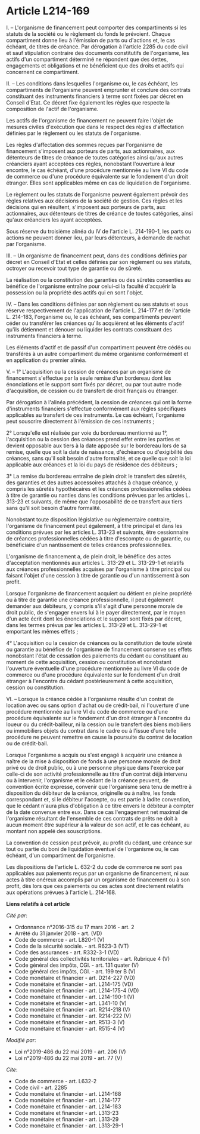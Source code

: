 # Article L214-169

I. – L'organisme de financement peut comporter des compartiments si les statuts de la société ou le règlement du fonds le
prévoient. Chaque compartiment donne lieu à l'émission de parts ou d'actions et, le cas échéant, de titres de créance. Par
dérogation à l'article 2285 du code civil et sauf stipulation contraire des documents constitutifs de l'organisme, les actifs
d'un compartiment déterminé ne répondent que des dettes, engagements et obligations et ne bénéficient que des droits et
actifs qui concernent ce compartiment.

II. – Les conditions dans lesquelles l'organisme ou, le cas échéant, les compartiments de l'organisme peuvent emprunter et
conclure des contrats constituant des instruments financiers à terme sont fixées par décret en Conseil d'Etat. Ce décret fixe
également les règles que respecte la composition de l'actif de l'organisme.

Les actifs de l'organisme de financement ne peuvent faire l'objet de mesures civiles d'exécution que dans le respect des
règles d'affectation définies par le règlement ou les statuts de l'organisme.

Les règles d'affectation des sommes reçues par l'organisme de financement s'imposent aux porteurs de parts, aux actionnaires,
aux détenteurs de titres de créance de toutes catégories ainsi qu'aux autres créanciers ayant acceptées ces règles,
nonobstant l'ouverture à leur encontre, le cas échéant, d'une procédure mentionnée au livre VI du code de commerce ou d'une
procédure équivalente sur le fondement d'un droit étranger. Elles sont applicables même en cas de liquidation de l'organisme.

Le règlement ou les statuts de l'organisme peuvent également prévoir des règles relatives aux décisions de la société de
gestion. Ces règles et les décisions qui en résultent, s'imposent aux porteurs de parts, aux actionnaires, aux détenteurs de
titres de créance de toutes catégories, ainsi qu'aux créanciers les ayant acceptées.

Sous réserve du troisième alinéa du IV de l'article L. 214-190-1, les parts ou actions ne peuvent donner lieu, par leurs
détenteurs, à demande de rachat par l'organisme.

III. – Un organisme de financement peut, dans des conditions définies par décret en Conseil d'Etat et celles définies par son
règlement ou ses statuts, octroyer ou recevoir tout type de garantie ou de sûreté.

La réalisation ou la constitution des garanties ou des sûretés consenties au bénéfice de l'organisme entraîne pour celui-ci
la faculté d'acquérir la possession ou la propriété des actifs qui en sont l'objet.

IV. – Dans les conditions définies par son règlement ou ses statuts et sous réserve respectivement de l'application de
l'article L. 214-177 et de l'article L. 214-183, l'organisme ou, le cas échéant, ses compartiments peuvent céder ou
transférer les créances qu'ils acquièrent et les éléments d'actif qu'ils détiennent et dénouer ou liquider les contrats
constituant des instruments financiers à terme.

Les éléments d'actif et de passif d'un compartiment peuvent être cédés ou transférés à un autre compartiment du même
organisme conformément et en application du premier alinéa.

V. – 1° L'acquisition ou la cession de créances par un organisme de financement s'effectue par la seule remise d'un bordereau
dont les énonciations et le support sont fixés par décret, ou par tout autre mode d'acquisition, de cession ou de transfert
de droit français ou étranger.

Par dérogation à l'alinéa précédent, la cession de créances qui ont la forme d'instruments financiers s'effectue conformément
aux règles spécifiques applicables au transfert de ces instruments. Le cas échéant, l'organisme peut souscrire directement à
l'émission de ces instruments ;

2° Lorsqu'elle est réalisée par voie du bordereau mentionné au 1°, l'acquisition ou la cession des créances prend effet entre
les parties et devient opposable aux tiers à la date apposée sur le bordereau lors de sa remise, quelle que soit la date de
naissance, d'échéance ou d'exigibilité des créances, sans qu'il soit besoin d'autre formalité, et ce quelle que soit la loi
applicable aux créances et la loi du pays de résidence des débiteurs ;

3° La remise du bordereau entraîne de plein droit le transfert des sûretés, des garanties et des autres accessoires attachés
à chaque créance, y compris les sûretés hypothécaires et les créances professionnelles cédées à titre de garantie ou nanties
dans les conditions prévues par les articles L. 313-23 et suivants, de même que l'opposabilité de ce transfert aux tiers sans
qu'il soit besoin d'autre formalité.

Nonobstant toute disposition législative ou règlementaire contraire, l'organisme de financement peut également, à titre
principal et dans les conditions prévues par les articles L. 313-23 et suivants, être cessionnaire de créances
professionnelles cédées à titre d'escompte ou de garantie, ou bénéficiaire d'un nantissement de telles créances
professionnelles.

L'organisme de financement a, de plein droit, le bénéfice des actes d'acceptation mentionnés aux articles L. 313-29 et L.
313-29-1 et relatifs aux créances professionnelles acquises par l'organisme à titre principal ou faisant l'objet d'une
cession à titre de garantie ou d'un nantissement à son profit.

Lorsque l'organisme de financement acquiert ou détient en pleine propriété ou à titre de garantie une créance
professionnelle, il peut également demander aux débiteurs, y compris s'il s'agit d'une personne morale de droit public, de
s'engager envers lui à le payer directement, par le moyen d'un acte écrit dont les énonciations et le support sont fixés par
décret, dans les termes prévus par les articles L. 313-29 et L. 313-29-1 et emportant les mêmes effets ;

4° L'acquisition ou la cession de créances ou la constitution de toute sûreté ou garantie au bénéfice de l'organisme de
financement conserve ses effets nonobstant l'état de cessation des paiements du cédant ou constituant au moment de cette
acquisition, cession ou constitution et nonobstant l'ouverture éventuelle d'une procédure mentionnée au livre VI du code de
commerce ou d'une procédure équivalente sur le fondement d'un droit étranger à l'encontre du cédant postérieurement à cette
acquisition, cession ou constitution.

VI. – Lorsque la créance cédée à l'organisme résulte d'un contrat de location avec ou sans option d'achat ou de crédit-bail,
ni l'ouverture d'une procédure mentionnée au livre VI du code de commerce ou d'une procédure équivalente sur le fondement
d'un droit étranger à l'encontre du loueur ou du crédit-bailleur, ni la cession ou le transfert des biens mobiliers ou
immobiliers objets du contrat dans le cadre ou à l'issue d'une telle procédure ne peuvent remettre en cause la poursuite du
contrat de location ou de crédit-bail.

Lorsque l'organisme a acquis ou s'est engagé à acquérir une créance à naître de la mise à disposition de fonds à une personne
morale de droit privé ou de droit public, ou à une personne physique dans l'exercice par celle-ci de son activité
professionnelle au titre d'un contrat déjà intervenu ou à intervenir, l'organisme et le cédant de la créance peuvent, de
convention écrite expresse, convenir que l'organisme sera tenu de mettre à disposition du débiteur de la créance, originelle
ou à naître, les fonds correspondant et, si le débiteur l'accepte, ou est partie à ladite convention, que le cédant n'aura
plus d'obligation à ce titre envers le débiteur à compter de la date convenue entre eux. Dans ce cas l'engagement net maximal
de l'organisme résultant de l'ensemble de ces contrats de prêts ne doit à aucun moment être supérieur à la valeur de son
actif, et le cas échéant, au montant non appelé des souscriptions.

La convention de cession peut prévoir, au profit du cédant, une créance sur tout ou partie du boni de liquidation éventuel de
l'organisme ou, le cas échéant, d'un compartiment de l'organisme.

Les dispositions de l'article L. 632-2 du code de commerce ne sont pas applicables aux paiements reçus par un organisme de
financement, ni aux actes à titre onéreux accomplis par un organisme de financement ou à son profit, dès lors que ces
paiements ou ces actes sont directement relatifs aux opérations prévues à l'article L. 214-168.

**Liens relatifs à cet article**

_Cité par_:

  - Ordonnance n°2016-315 du 17 mars 2016 - art. 2
  - Arrêté du 31 janvier 2018 - art. (VD)
  - Code de commerce - art. L820-1 (V)
  - Code de la sécurité sociale. - art. R623-3 (VT)
  - Code des assurances - art. R332-3-1 (VD)
  - Code général des collectivités territoriales - art. Rubrique 4 (V)
  - Code général des impôts, CGI. - art. 131 quater (V)
  - Code général des impôts, CGI. - art. 199 ter B (V)
  - Code monétaire et financier - art. D214-227 (VD)
  - Code monétaire et financier - art. L214-175 (VD)
  - Code monétaire et financier - art. L214-175-4 (VD)
  - Code monétaire et financier - art. L214-190-1 (V)
  - Code monétaire et financier - art. L341-10 (V)
  - Code monétaire et financier - art. R214-218 (V)
  - Code monétaire et financier - art. R214-222 (V)
  - Code monétaire et financier - art. R513-3 (V)
  - Code monétaire et financier - art. R515-4 (V)

_Modifié par_:

  - Loi n°2019-486 du 22 mai 2019 - art. 206 (V)
  - Loi n°2019-486 du 22 mai 2019 - art. 77 (V)

_Cite_:

  - Code de commerce - art. L632-2
  - Code civil - art. 2285
  - Code monétaire et financier - art. L214-168
  - Code monétaire et financier - art. L214-177
  - Code monétaire et financier - art. L214-183
  - Code monétaire et financier - art. L313-23
  - Code monétaire et financier - art. L313-29
  - Code monétaire et financier - art. L313-29-1
